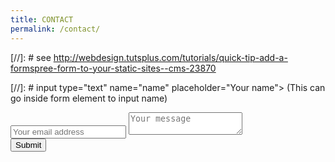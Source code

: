 ```yaml
---
title: CONTACT
permalink: /contact/
---
```

[//]: # see http://webdesign.tutsplus.com/tutorials/quick-tip-add-a-formspree-form-to-your-static-sites--cms-23870

[//]: # input type="text" name="name" placeholder="Your name"> (This can go inside form element to input name)
<form id="contactform" method="POST" class="bootstrap-frm" action="https://formspree.io/f/xknpdoaj">
    <div>
        <input type="email" name="_replyto" placeholder="Your email address">
        <input type="hidden" name="_subject" value="Website contact" />
        <input type="hidden" name="_next" value="{{ site.baseurl }}/thank-you/" />
        <textarea name="message" placeholder="Your message"></textarea>
        <input type="text" name="_gotcha" style="display:none" />
    </div>
    <input type="submit" value="Submit">
</form>
<script>
    var contactform =  document.getElementById('contactform');
    contactform.setAttribute('action', '//formspree.io/' + 'toby.lunt' + '@' + 'gmail' + '.' + 'com');
</script>   

